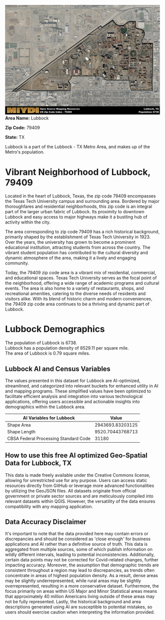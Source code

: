 ![Image Alt Text](../_images/79409.png)
**Area Name:** Lubbock

**Zip Code:** 79409

**State:** TX

Lubbock is a part of the Lubbock - TX Metro Area, and makes up  of the Metro's population.  

# Vibrant Neighborhood of Lubbock, 79409

Located in the heart of Lubbock, Texas, the zip code 79409 encompasses the Texas Tech University campus and surrounding area. Bordered by major thoroughfares and residential neighborhoods, this zip code is an integral part of the larger urban fabric of Lubbock. Its proximity to downtown Lubbock and easy access to major highways make it a bustling hub of activity within the city.

The area corresponding to zip code 79409 has a rich historical background, primarily shaped by the establishment of Texas Tech University in 1923. Over the years, the university has grown to become a prominent educational institution, attracting students from across the country. The vibrant student population has contributed to the cultural diversity and dynamic atmosphere of the area, making it a lively and engaging community.

Today, the 79409 zip code area is a vibrant mix of residential, commercial, and educational spaces. Texas Tech University serves as the focal point of the neighborhood, offering a wide range of academic programs and cultural events. The area is also home to a variety of restaurants, shops, and recreational amenities, catering to the diverse needs of residents and visitors alike. With its blend of historic charm and modern conveniences, the 79409 zip code area continues to be a thriving and dynamic part of Lubbock.

# Lubbock Demographics

The population of Lubbock is 6738.  
Lubbock has a population density of 8529.11 per square mile.  
The area of Lubbock is 0.79 square miles.  

## Lubbock AI and Census Variables

The values presented in this dataset for Lubbock are AI-optimized, streamlined, and categorized into relevant buckets for enhanced utility in AI and mapping programs. These simplified values have been optimized to facilitate efficient analysis and integration into various technological applications, offering users accessible and actionable insights into demographics within the Lubbock area.

| AI Variables for Lubbock | Value |
|-------------|-------|
| Shape Area | 2943693.83203125 |
| Shape Length | 9520.70443768713 |
| CBSA Federal Processing Standard Code | 31180 |

## How to use this free AI optimized Geo-Spatial Data for Lubbock, TX

This data is made freely available under the Creative Commons license, allowing for unrestricted use for any purpose. Users can access static resources directly from GitHub or leverage more advanced functionalities by utilizing the GeoJSON files. All datasets originate from official government or private sector sources and are meticulously compiled into relevant datasets within QGIS. However, the versatility of the data ensures compatibility with any mapping application.

## Data Accuracy Disclaimer
It's important to note that the data provided here may contain errors or discrepancies and should be considered as 'close enough' for business applications and AI rather than a definitive source of truth. This data is aggregated from multiple sources, some of which publish information on wildly different intervals, leading to potential inconsistencies. Additionally, certain data points may not be corrected for Covid-related changes, further impacting accuracy. Moreover, the assumption that demographic trends are consistent throughout a region may lead to discrepancies, as trends often concentrate in areas of highest population density. As a result, dense areas may be slightly underrepresented, while rural areas may be slightly overrepresented, resulting in a more conservative dataset. Furthermore, the focus primarily on areas within US Major and Minor Statistical areas means that approximately 40 million Americans living outside of these areas may not be fully represented. Lastly, the historical background and area descriptions generated using AI are susceptible to potential mistakes, so users should exercise caution when interpreting the information provided.
